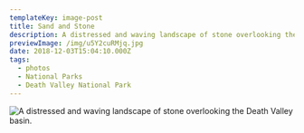 ```yaml
---
templateKey: image-post
title: Sand and Stone
description: A distressed and waving landscape of stone overlooking the Death Valley basin.
previewImage: /img/u5Y2cuRMjq.jpg
date: 2018-12-03T15:04:10.000Z
tags:
  - photos
  - National Parks
  - Death Valley National Park
---
```

![A distressed and waving landscape of stone overlooking the Death Valley basin.](/img/u5Y2cuRMjq.jpg)

